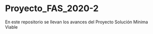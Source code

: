 # Proyecto_FAS_2020-2
En este repositorio se llevan los avances del Proyecto Solución Mínima Viable
